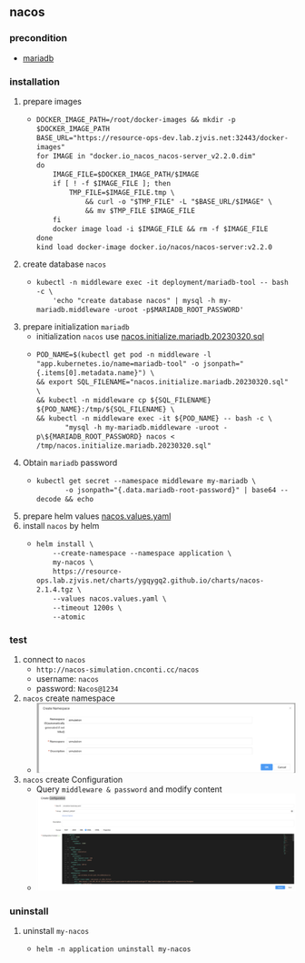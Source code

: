 ## nacos

### precondition
* [mariadb](../middleware/mariadb.md)

### installation
1. prepare images
    * ```shell
      DOCKER_IMAGE_PATH=/root/docker-images && mkdir -p $DOCKER_IMAGE_PATH
      BASE_URL="https://resource-ops-dev.lab.zjvis.net:32443/docker-images"
      for IMAGE in "docker.io_nacos_nacos-server_v2.2.0.dim"
      do
          IMAGE_FILE=$DOCKER_IMAGE_PATH/$IMAGE
          if [ ! -f $IMAGE_FILE ]; then
              TMP_FILE=$IMAGE_FILE.tmp \
                  && curl -o "$TMP_FILE" -L "$BASE_URL/$IMAGE" \
                  && mv $TMP_FILE $IMAGE_FILE
          fi
          docker image load -i $IMAGE_FILE && rm -f $IMAGE_FILE
      done
      kind load docker-image docker.io/nacos/nacos-server:v2.2.0
      ```
2. create database `nacos`
    * ```shell
      kubectl -n middleware exec -it deployment/mariadb-tool -- bash -c \
          'echo "create database nacos" | mysql -h my-mariadb.middleware -uroot -p$MARIADB_ROOT_PASSWORD'
      ```
3. prepare initialization `mariadb`
    * initialization `nacos` use [nacos.initialize.mariadb.20230320.sql](resources/nacos.initialize.mariadb.20230320.sql.md)
    * ```shell
      POD_NAME=$(kubectl get pod -n middleware -l "app.kubernetes.io/name=mariadb-tool" -o jsonpath="{.items[0].metadata.name}") \
      && export SQL_FILENAME="nacos.initialize.mariadb.20230320.sql" \
      && kubectl -n middleware cp ${SQL_FILENAME} ${POD_NAME}:/tmp/${SQL_FILENAME} \
      && kubectl -n middleware exec -it ${POD_NAME} -- bash -c \
             "mysql -h my-mariadb.middleware -uroot -p\${MARIADB_ROOT_PASSWORD} nacos < /tmp/nacos.initialize.mariadb.20230320.sql"
      ```
4. Obtain `mariadb` password
    * ```shell
      kubectl get secret --namespace middleware my-mariadb \
             -o jsonpath="{.data.mariadb-root-password}" | base64 --decode && echo
      ```
5. prepare helm values [nacos.values.yaml](resources/nacos.values.yaml.md)
6. install `nacos` by helm
    * ```shell
      helm install \
          --create-namespace --namespace application \
          my-nacos \
          https://resource-ops.lab.zjvis.net/charts/ygqygq2.github.io/charts/nacos-2.1.4.tgz \
          --values nacos.values.yaml \
          --timeout 1200s \
          --atomic
      ```

### test
1. connect to `nacos`
    * `http://nacos-simulation.cnconti.cc/nacos`
    * username: `nacos`
    * password: `Nacos@1234`
2. `nacos` create namespace
    * ![img.png](img.png)
3. `nacos` create Configuration
    * Query `middleware & password` and modify content
    * ![img_1.png](img_1.png)

### uninstall
1. uninstall `my-nacos`
    * ```shell
      helm -n application uninstall my-nacos
      ```
    